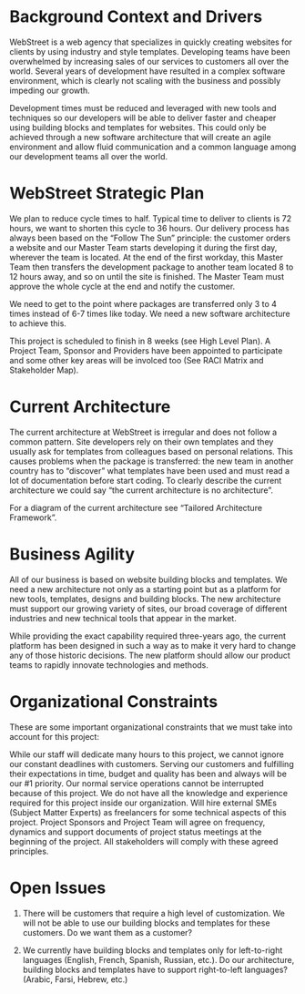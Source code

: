 # Background Context and Drivers

WebStreet is a web agency that specializes in quickly creating websites for clients by using industry and style templates. Developing teams have been overwhelmed by increasing sales of our services to customers all over the world. Several years of development have resulted in a complex software environment, which is clearly not scaling with the business and possibly impeding our growth.

Development times must be reduced and leveraged with new tools and techniques so our developers will be able to deliver faster and cheaper using building blocks and templates for websites.  This could only be achieved through a new software architecture that will create an agile environment and allow fluid communication and a common language among our development teams all over the world.


# WebStreet Strategic Plan

We plan to reduce cycle times to half. Typical time to deliver to clients is 72 hours, we want to shorten this cycle to 36 hours. Our delivery process has always been based on the “Follow The Sun” principle: the customer orders a website and our Master Team starts developing it during the first day, wherever the team is located. At the end of the first workday, this Master Team then transfers the development package to another team located 8 to 12 hours away, and so on until the site is finished. The Master Team must approve the whole cycle at the end and notify the customer.

We need to get to the point where packages are transferred only 3 to 4 times instead of 6-7 times like today. We need a new software architecture to achieve this.

This project is scheduled to finish in 8 weeks (see High Level Plan). A Project Team, Sponsor and Providers have been appointed to participate and some other key areas will be involced too (See RACI Matrix and Stakeholder Map).


# Current Architecture

The current architecture at WebStreet is irregular and does not follow a common pattern. Site developers rely on their own templates and they usually ask for templates from colleagues based on personal relations. This causes problems when the package is transferred: the new team in another country has to “discover” what templates have been used and must read a lot of documentation before start coding. To clearly describe the current architecture we could say “the current architecture is no architecture”.

For a diagram of the current architecture see “Tailored Architecture Framework”.


# Business Agility

All of our business is based on website building blocks and templates. We need a new architecture not only as a starting point but as a platform for new tools, templates, designs and building blocks. The new architecture must support our growing variety of sites, our broad coverage of different industries and new technical tools that appear in the market.

While providing the exact capability required three-years ago, the current platform has been designed in such a way as to make it very hard to change any of those historic decisions. The new platform should allow our product teams to rapidly innovate technologies and methods.


# Organizational Constraints

These are some important organizational constraints that we must take into account for this project:

While our staff will dedicate many hours to this project, we cannot ignore our constant deadlines with customers. Serving our customers and fulfilling their expectations in time, budget and quality has been and always will be our #1 priority. Our normal service operations cannot be interrupted because of this project.
We do not have all the knowledge and experience required for this project inside our organization. Will hire external SMEs (Subject Matter Experts) as freelancers for some technical aspects of this project.
Project Sponsors and Project Team will agree on frequency, dynamics and support documents of project status meetings at the beginning of the project. All stakeholders will comply with these agreed principles.


# Open Issues

1. There will be customers that require a high level of customization. We will not be able to use our building blocks and templates for these customers. Do we want them as a customer?

2. We currently have building blocks and templates only for left-to-right languages (English, French, Spanish, Russian, etc.). Do our architecture, building blocks and templates have to support right-to-left languages? (Arabic, Farsi, Hebrew, etc.)


